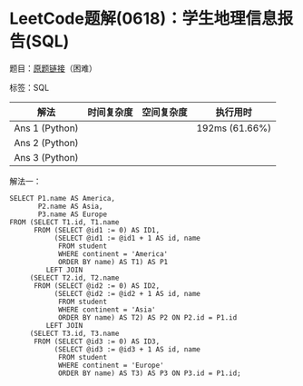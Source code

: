 # LeetCode题解(0618)：学生地理信息报告(SQL)

题目：[原题链接](https://leetcode-cn.com/problems/students-report-by-geography/)（困难）

标签：SQL

| 解法           | 时间复杂度 | 空间复杂度 | 执行用时       |
| -------------- | ---------- | ---------- | -------------- |
| Ans 1 (Python) |            |            | 192ms (61.66%) |
| Ans 2 (Python) |            |            |                |
| Ans 3 (Python) |            |            |                |

解法一：

```mysql
SELECT P1.name AS America,
       P2.name AS Asia,
       P3.name AS Europe
FROM (SELECT T1.id, T1.name
      FROM (SELECT @id1 := 0) AS ID1,
           (SELECT @id1 := @id1 + 1 AS id, name
            FROM student
            WHERE continent = 'America'
            ORDER BY name) AS T1) AS P1
         LEFT JOIN
     (SELECT T2.id, T2.name
      FROM (SELECT @id2 := 0) AS ID2,
           (SELECT @id2 := @id2 + 1 AS id, name
            FROM student
            WHERE continent = 'Asia'
            ORDER BY name) AS T2) AS P2 ON P2.id = P1.id
         LEFT JOIN
     (SELECT T3.id, T3.name
      FROM (SELECT @id3 := 0) AS ID3,
           (SELECT @id3 := @id3 + 1 AS id, name
            FROM student
            WHERE continent = 'Europe'
            ORDER BY name) AS T3) AS P3 ON P3.id = P1.id;
```